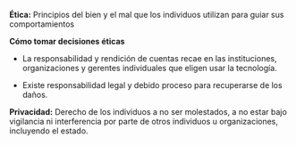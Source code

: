 **Ética:** Principios del bien y el mal que los individuos utilizan para guiar sus comportamientos

**Cómo tomar decisiones éticas**

- La responsabilidad y rendición de cuentas recae en las instituciones, organizaciones y gerentes individuales que eligen usar la tecnología.
    
- Existe responsabilidad legal y debido proceso para recuperarse de los daños.

**Privacidad:** Derecho de los individuos a no ser molestados, a no estar bajo vigilancia ni interferencia por parte de otros individuos u organizaciones, incluyendo el estado.
